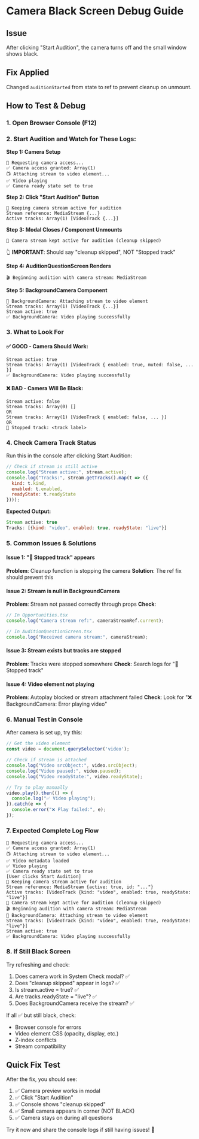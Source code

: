 # Camera Black Screen Debug Guide

## Issue
After clicking "Start Audition", the camera turns off and the small window shows black.

## Fix Applied
Changed `auditionStarted` from state to ref to prevent cleanup on unmount.

## How to Test & Debug

### 1. Open Browser Console (F12)

### 2. Start Audition and Watch for These Logs:

**Step 1: Camera Setup**
```
🎥 Requesting camera access...
✅ Camera access granted: Array(1)
📺 Attaching stream to video element...
✅ Video playing
✅ Camera ready state set to true
```

**Step 2: Click "Start Audition" Button**
```
🎥 Keeping camera stream active for audition
Stream reference: MediaStream {...}
Active tracks: Array(1) [VideoTrack {...}]
```

**Step 3: Modal Closes / Component Unmounts**
```
🎥 Camera stream kept active for audition (cleanup skipped)
```
👆 **IMPORTANT**: Should say "cleanup skipped", NOT "Stopped track"

**Step 4: AuditionQuestionScreen Renders**
```
🎬 Beginning audition with camera stream: MediaStream
```

**Step 5: BackgroundCamera Component**
```
🎥 BackgroundCamera: Attaching stream to video element
Stream tracks: Array(1) [VideoTrack {...}]
Stream active: true
✅ BackgroundCamera: Video playing successfully
```

### 3. What to Look For

#### ✅ GOOD - Camera Should Work:
```
Stream active: true
Stream tracks: Array(1) [VideoTrack { enabled: true, muted: false, ... }]
✅ BackgroundCamera: Video playing successfully
```

#### ❌ BAD - Camera Will Be Black:
```
Stream active: false
Stream tracks: Array(0) []
OR
Stream tracks: Array(1) [VideoTrack { enabled: false, ... }]
OR
🛑 Stopped track: <track label>
```

### 4. Check Camera Track Status

Run this in the console after clicking Start Audition:
```javascript
// Check if stream is still active
console.log("Stream active:", stream.active);
console.log("Tracks:", stream.getTracks().map(t => ({ 
  kind: t.kind, 
  enabled: t.enabled, 
  readyState: t.readyState 
})));
```

**Expected Output:**
```javascript
Stream active: true
Tracks: [{kind: "video", enabled: true, readyState: "live"}]
```

### 5. Common Issues & Solutions

#### Issue 1: "🛑 Stopped track" appears
**Problem**: Cleanup function is stopping the camera
**Solution**: The ref fix should prevent this

#### Issue 2: Stream is null in BackgroundCamera
**Problem**: Stream not passed correctly through props
**Check**:
```javascript
// In Opportunities.tsx
console.log("Camera stream ref:", cameraStreamRef.current);

// In AuditionQuestionScreen.tsx
console.log("Received camera stream:", cameraStream);
```

#### Issue 3: Stream exists but tracks are stopped
**Problem**: Tracks were stopped somewhere
**Check**: Search logs for "🛑 Stopped track"

#### Issue 4: Video element not playing
**Problem**: Autoplay blocked or stream attachment failed
**Check**: Look for "❌ BackgroundCamera: Error playing video"

### 6. Manual Test in Console

After camera is set up, try this:
```javascript
// Get the video element
const video = document.querySelector('video');

// Check if stream is attached
console.log("Video srcObject:", video.srcObject);
console.log("Video paused:", video.paused);
console.log("Video readyState:", video.readyState);

// Try to play manually
video.play().then(() => {
  console.log("✅ Video playing");
}).catch(e => {
  console.error("❌ Play failed:", e);
});
```

### 7. Expected Complete Log Flow

```
🎥 Requesting camera access...
✅ Camera access granted: Array(1)
📺 Attaching stream to video element...
✅ Video metadata loaded
✅ Video playing
✅ Camera ready state set to true
[User clicks Start Audition]
🎥 Keeping camera stream active for audition
Stream reference: MediaStream {active: true, id: "..."}
Active tracks: [VideoTrack {kind: "video", enabled: true, readyState: "live"}]
🎥 Camera stream kept active for audition (cleanup skipped)
🎬 Beginning audition with camera stream: MediaStream
🎥 BackgroundCamera: Attaching stream to video element
Stream tracks: [VideoTrack {kind: "video", enabled: true, readyState: "live"}]
Stream active: true
✅ BackgroundCamera: Video playing successfully
```

### 8. If Still Black Screen

Try refreshing and check:
1. Does camera work in System Check modal? ✅
2. Does "cleanup skipped" appear in logs? ✅
3. Is stream.active = true? ✅
4. Are tracks.readyState = "live"? ✅
5. Does BackgroundCamera receive the stream? ✅

If all ✅ but still black, check:
- Browser console for errors
- Video element CSS (opacity, display, etc.)
- Z-index conflicts
- Stream compatibility

## Quick Fix Test

After the fix, you should see:
1. ✅ Camera preview works in modal
2. ✅ Click "Start Audition"
3. ✅ Console shows "cleanup skipped"
4. ✅ Small camera appears in corner (NOT BLACK)
5. ✅ Camera stays on during all questions

Try it now and share the console logs if still having issues! 🎥
